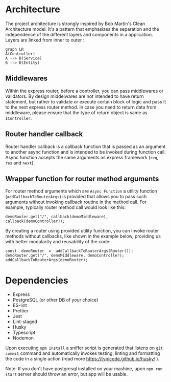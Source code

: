
# Architecture

The project architecture is strongly inspired by Bob Martin's Clean Architecture model.
It's a pattern that emphasizes the separation and the independence of the different layers and components in a application.
Layers are linked from inner to outer :
```mermaid
graph LR
A(Controller)
A --> B(Service)
B --> D(Entity)
```

## Middlewares
Within the express router, before a controller, you can pass middlewares or validators.
By design middelwares are not intended to have return statement, but rather to validate or execute certain block of logic and pass it to the next express router method.
In case you need to return data from middleware, please ensure that the type of return object is same as  ```IController```.

## Router handler callback
Router handler callback is a callback function that is passed as an argument to another async function and is intended to be invoked during function call. Async function accepts the same arguments as express framework (```req```, ```res``` and ```next```).  

##  Wrapper function for router method arguments 
For router method arguments which are ```Async Function``` a utility function (```addCallbackToRouterArgs```) is provided that allows you to pass such arguments without invoking callback routine in the method call.
For example, typically router method call would look like this:

```demoRouter.get("/", callback(demoMiddleware), callback(demoController));```

By creating a router using provided utility function, you can invoke router methods without callbacks, like shown in the example below, providing us with better modularity and reusability of the code:

```
const  demoRouter  =  addCallbackToRouterArgs(Router());
demoRouter.get("/", demoMiddleware, demoController);
addCallbackToRouterArgs(demoRouter);
```

# Dependencies

- Express
- PostgreSQL (or other DB of your choice) 
- ES-lint
- Prettier
- Jest
- Lint-staged
- Husky
- Typescript
- Nodemon

Upon executing ```npm install``` a sniffer script is generated that listens on ```git commit``` command and automatically invokes testing, linting and formatting the code in a single action (read more https://typicode.github.io/husky/ ). 

Note: If you don't have postgresql installed on your mashine, upon ```npm run start``` server should throw an error, but app will be usable.
